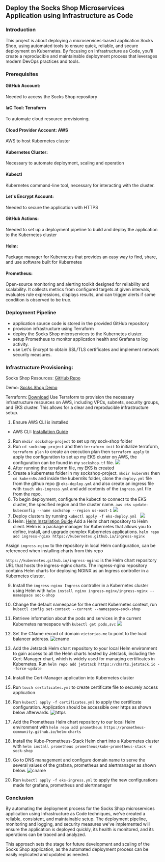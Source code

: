 ## Deploy the Socks Shop Microservices Application using Infrastructure as Code

### Introduction
This project is about deploying a microservices-based application Socks Shop, using automated tools to ensure quick, reliable, and secure deployment on Kubernetes. By focusing on Infrastructure as Code, you'll create a reproducible and maintainable deployment process that leverages modern DevOps practices and tools.

### Prerequisites

#### GitHub Account: 
Needed to access the Socks Shop repository

#### IaC Tool: Terraform
To automate cloud resource provisioning.

#### Cloud Provider Account: AWS
AWS to host Kubernetes cluster

#### Kubernetes Cluster: 
Necessary to automate deployment, scaling and operation

#### Kubectl
Kubernetes command-line tool, necessary for interacting with the cluster.

#### Let's Encrypt Account: 
Needed to secure the application with HTTPS

#### GitHub Actions: 
Needed to set up a deployment pipeline to build and deploy the application to the Kubernetes cluster

#### Helm: 
Package manager for Kubernetes that provides an easy way to find, share, and use software built for Kubernetes

#### Prometheus: 
Open-source monitoring and alerting toolkit designed for reliability and scalability. It collects metrics from configured targets at given intervals, evaluates rule expressions, displays results, and can trigger alerts if some condition is observed to be true.

### Deployment Pipeline 
- application source code is stored in the provided GitHub repository
- provision infrastructure using Terraform
- deploy the Socks Shop microservices to the Kubernetes cluster.
- setup Prometheus to monitor application health and Grafana to log activity.
- use Let's Encrypt to obtain SSL/TLS certificates and implement network security measures.

### Infrastructure Provisioning:
Socks Shop Resources: [GitHub Repo](https://github.com/microservices-demo/microservices-demo.github.io)

Demo: [Socks Shop Demo](https://github.com/microservices-demo/microservices-demo/tree/master)


Terraform: [Download](https://developer.hashicorp.com/terraform/install) Use Terraform to provision the necessary infrastructure resources on AWS, including VPCs, subnets, security groups, and EKS cluster. This allows for a clear and reproducible infrastructure setup.

1. Ensure AWS CLI is installed
- AWS CLI: [Installation Guide](https://aws.amazon.com/cli/)

2. Run `mkdir sockshop-project` to set up my sock-shop folder
3. Run `cd sockshop-project` and then `terraform init` to initialize terraform, `terraform plan` to create an execution plan then `terraform apply` to apply the configuration to set up my EKS cluster on AWS, the configuration can be found in my `sockshop.tf` file.
![](./images/terraform%20apply.png) 
4. After running the terraform file, my EKS is created
5. Create a kubernetes folder in my sockshop-project. `mkdir kubern8s` then `cd kubern8s` and inside the kubern8s folder, clone the `deploy.yml` file from the github repo @ `eks-deploy.yml` and also create an ingress file with `touch eks-ingress.yml` and add contents of the `ingress.yml` file from the repo.  
6. To begin deployment, configure the kubectl to connect to the EKS cluster, the specified region and the cluster name. `aws eks update-kubeconfig --name sockshop --region us-east-1`
![](./images/link%20eks%20to%20kubectl.png)
7. Deploy clusters by running `kubectl apply -f eks-deploy.yml ` 
![](./images/sockshop%20deploy.png)
8. Helm: [Helm Installation Guide](https://helm.sh/docs/intro/install/)
Add a Helm chart repository to Helm client. Helm is a package manager for Kubernetes that allows you to define, install, and upgrade complex Kubernetes applications. `helm repo add ingress-nginx https://kubernetes.github.io/ingress-nginx`

Assign `ingress-nginx` to the repository in local Helm configuration, can be referenced when installing charts from this repo

`https://kubernetes.github.io/ingress-nginx`: is the Helm chart repository URL that hosts the ingress-nginx charts. The ingress-nginx repository contains Helm charts for deploying NGINX as an Ingress controller in a Kubernetes cluster.

9. Install the `ingress-nginx Ingress` controller in a Kubernetes cluster using Helm with `helm install nginx ingress-nginx/ingress-nginx --namespace sock-shop`

10. Change the default namespace for the current Kubernetes context, run  `kubectl config set-context --current --namespace=sock-shop`

11. Retrieve information about the pods and services in the current Kubernetes namespace with `kubectl get pods,svc`
![](./images/kubectl%20getpods,svc.png)

12. Set the CName record of domain `victoriao.me` to point to the load balancer address.
![cname](./images/cname.png)

14. Add the Jetstack Helm chart repository to your local Helm environment to gain access to all the Helm charts hosted by Jetstack, including the Cert-Manager chart, which is widely used for managing certificates in Kubernetes. Run `helm repo add jetstack https://charts.jetstack.io --force-update`  

15. Install the Cert-Manager application into Kubernetes cluster
 
16. Run `touch certificates.yml` to create certificate file to securely access application

17. Run `kubectl apply -f certificates.yml` to apply the certificate configuration. Application should be accessible over https as shown below afterwards. ![https](./images/victoriao.me%20http.png)

18. Add the Prometheus Helm chart repository to our local Helm environment with `helm repo add prometheus https://prometheus-community.github.io/helm-charts`

19. Install the Kube-Prometheus-Stack Helm chart into a Kubernetes cluster with `helm install prometheus prometheus/kube-prometheus-stack -n sock-shop`

20. Go to DNS management and configure domain name to serve the several values of the grafana, prometheus and alertmanager as shown below.
![cname](./images/records.png)

21. Run `kubectl apply -f eks-ingress.yml` to apply the new configurations made for grafana, prometheus and alertmanager

### Conclusion
By automating the deployment process for the Socks Shop microservices application using Infrastructure as Code techniques, we've created a reliable, consistent, and maintainable setup. The deployment pipeline, monitoring and logging, and security measures we've implemented will ensure the application is deployed quickly, its health is monitored, and its operations can be traced and analyzed.

This approach sets the stage for future development and scaling of the Socks Shop application, as the automated deployment process can be easily replicated and updated as needed.
